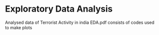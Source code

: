 # Exploratory Data Analysis

Analysed data of Terrorist Activity in india
EDA.pdf consists of codes used to make plots
